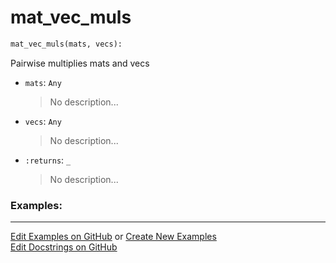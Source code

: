 # <a id="McUtils.Numputils.VectorOps.mat_vec_muls">mat_vec_muls</a>

```python
mat_vec_muls(mats, vecs): 
```
Pairwise multiplies mats and vecs
- `mats`: `Any`
    >No description...
- `vecs`: `Any`
    >No description...
- `:returns`: `_`
    >No description... 

### Examples: 


___

[Edit Examples on GitHub](https://github.com/McCoyGroup/References/edit/gh-pages/Documentation/examples/McUtils/Numputils/VectorOps/mat_vec_muls.md) or 
[Create New Examples](https://github.com/McCoyGroup/References/new/gh-pages/?filename=Documentation/examples/McUtils/Numputils/VectorOps/mat_vec_muls.md) <br/>
[Edit Docstrings on GitHub](https://github.com/McCoyGroup/McUtils/edit/master/Numputils/VectorOps.py?message=Update%20Docs)